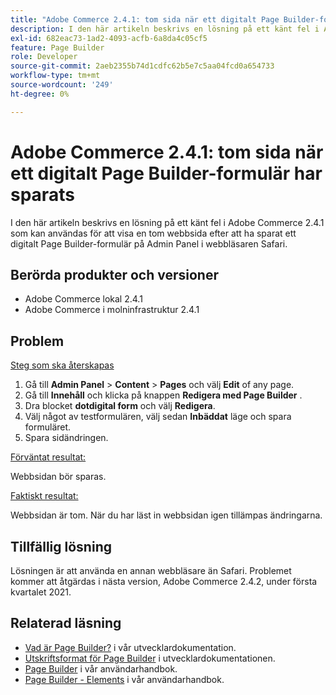 ```yaml
---
title: "Adobe Commerce 2.4.1: tom sida när ett digitalt Page Builder-formulär sparas"
description: I den här artikeln beskrivs en lösning på ett känt fel i Adobe Commerce 2.4.1 som kan användas för att visa en tom webbsida efter att ha sparat ett digitalt Page Builder-formulär på Admin Panel i webbläsaren Safari.
exl-id: 682eac73-1ad2-4093-acfb-6a8da4c05cf5
feature: Page Builder
role: Developer
source-git-commit: 2aeb2355b74d1cdfc62b5e7c5aa04fcd0a654733
workflow-type: tm+mt
source-wordcount: '249'
ht-degree: 0%

---
```


# Adobe Commerce 2.4.1: tom sida när ett digitalt Page Builder-formulär har sparats

I den här artikeln beskrivs en lösning på ett känt fel i Adobe Commerce 2.4.1 som kan användas för att visa en tom webbsida efter att ha sparat ett digitalt Page Builder-formulär på Admin Panel i webbläsaren Safari.

## Berörda produkter och versioner

* Adobe Commerce lokal 2.4.1
* Adobe Commerce i molninfrastruktur 2.4.1

## Problem

<u>Steg som ska återskapas</u>

1. Gå till **Admin Panel** > **Content** > **Pages** och välj **Edit** of any page.
1. Gå till **Innehåll** och klicka på knappen **Redigera med Page Builder** .
1. Dra blocket **dotdigital form** och välj **Redigera**.
1. Välj något av testformulären, välj sedan **Inbäddat** läge och spara formuläret.
1. Spara sidändringen.

<u>Förväntat resultat:</u>

Webbsidan bör sparas.

<u>Faktiskt resultat:</u>

Webbsidan är tom. När du har läst in webbsidan igen tillämpas ändringarna.

## Tillfällig lösning

Lösningen är att använda en annan webbläsare än Safari. Problemet kommer att åtgärdas i nästa version, Adobe Commerce 2.4.2, under första kvartalet 2021.

## Relaterad läsning

* [Vad är Page Builder?](https://developer.adobe.com/commerce/frontend-core/page-builder/) i vår utvecklardokumentation.
* [Utskriftsformat för Page Builder](https://experienceleague.adobe.com/docs/commerce-admin/page-builder/setup.html?lang=sv-SE) i utvecklardokumentationen.
* [Page Builder](https://experienceleague.adobe.com/sv/docs/commerce-admin/page-builder/introduction) i vår användarhandbok.
* [Page Builder - Elements](https://experienceleague.adobe.com/sv/docs/commerce-admin/page-builder/workspace#elements) i vår användarhandbok.
